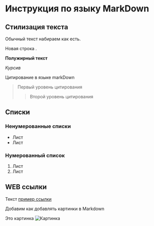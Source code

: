 # Инструкция по языку MarkDown

## Стилизация текста 

Обычный текст набираем как есть.

Новая строка .

**Полужирный текст**

*Курсив*

Цитирование в языке markDown
> Первый уровень цитирования 
>> Второй уровень цитирования

##  Списки
### Ненумерованные списки
* Лист
* Лист

 ### Нумерованный список
 1. Лист
 2. Лист

 ## WEB ссылки
 Текст [пример ссылки](http.example.com "Всплывающая подсказка")

Добавим как добавлять картинки в Markdown

Это картинка
![Картинка](картинка.jfif)